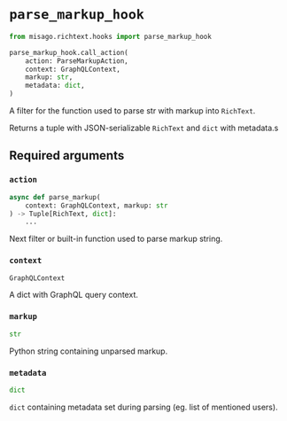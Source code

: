 # `parse_markup_hook`

```python
from misago.richtext.hooks import parse_markup_hook

parse_markup_hook.call_action(
    action: ParseMarkupAction,
    context: GraphQLContext,
    markup: str,
    metadata: dict,
)
```

A filter for the function used to parse str with markup into `RichText`.

Returns a tuple with JSON-serializable `RichText` and `dict` with metadata.s


## Required arguments

### `action`

```python
async def parse_markup(
    context: GraphQLContext, markup: str
) -> Tuple[RichText, dict]:
    ...
```

Next filter or built-in function used to parse markup string.


### `context`

```python
GraphQLContext
```

A dict with GraphQL query context.


### `markup`

```python
str
```

Python string containing unparsed markup.


### `metadata`

```python
dict
```

`dict` containing metadata set during parsing (eg. list of mentioned users).